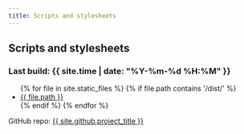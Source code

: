 ```yaml
---
title: Scripts and stylesheets
---
```


## Scripts and stylesheets

### Last build: {{ site.time | date: "%Y-%m-%d %H:%M" }}

<ul>
{% for file in site.static_files %}
    {% if file.path contains '/dist/' %}
        <li><a href="{{ site.github.url }}{{ file.path }}" title="Updated: {{ file.modified_time | date: "%Y-%m-%d %H:%M" }}">{{ file.path }}</a></li>
    {% endif %}
{% endfor %}
</ul>

<p>GitHub repo: <a href="{{ site.github.repository_url }}">{{ site.github.project_title }}</a></p>




